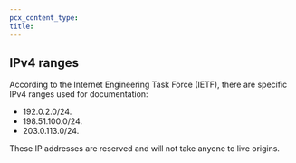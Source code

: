 ```yaml
---
pcx_content_type:
title:
---
```


## IPv4 ranges

According to the Internet Engineering Task Force (IETF), there are specific IPv4 ranges used for documentation:

+ 192.0.2.0/24.
+ 198.51.100.0/24.
+ 203.0.113.0/24.

These IP addresses are reserved and will not take anyone to live origins.